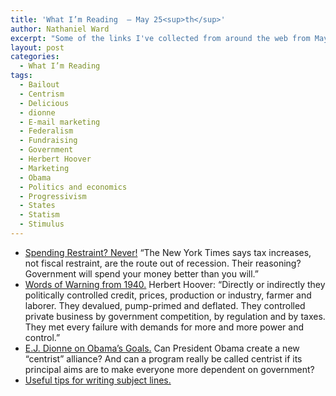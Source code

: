 ```yaml
---
title: 'What I’m Reading  — May 25<sup>th</sup>'
author: Nathaniel Ward
excerpt: "Some of the links I've collected from around the web from May 23rd to May 25th."
layout: post
categories:
  - What I’m Reading
tags:
  - Bailout
  - Centrism
  - Delicious
  - dionne
  - E-mail marketing
  - Federalism
  - Fundraising
  - Government
  - Herbert Hoover
  - Marketing
  - Obama
  - Politics and economics
  - Progressivism
  - States
  - Statism
  - Stimulus
---
```

  * [Spending Restraint? Never!][1] “The New York Times says tax increases, not fiscal restraint, are the route out of recession. Their reasoning? Government will spend your money better than you will.”
  * [Words of Warning from 1940.][2] Herbert Hoover: “Directly or indirectly they politically controlled credit, prices, production or industry, farmer and laborer. They devalued, pump-primed and deflated. They controlled private business by government competition, by regulation and by taxes. They met every failure with demands for more and more power and control.”
  * [E.J. Dionne on Obama’s Goals.][3] Can President Obama create a new “centrist” alliance? And can a program really be called centrist if its principal aims are to make everyone more dependent on government?
  * [Useful tips for writing subject lines.][4]

 [1]: http://www.nytimes.com/2009/05/24/opinion/24sun1.html?ref=opinion
 [2]: http://blog.heritage.org/2009/05/16/words-of-warning-from-1940/
 [3]: http://www.washingtonpost.com/wp-dyn/content/article/2009/05/24/AR2009052401980.html?hpid=opinionsbox1
 [4]: http://forums.blackbaud.com/blogs/fundraisingwell/archive/2009/05/15/email-marketing-101-subject-lines.aspx